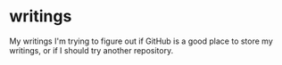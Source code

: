 # writings
My writings
I'm trying to figure out if GitHub is a good place to store my writings, or if I should try another repository. 
